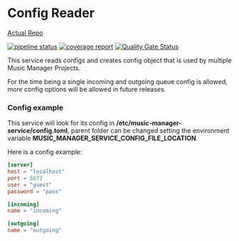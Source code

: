 # Config Reader

[Actual Repo](https://git.windmaker.net/musicmanager/Config-Reader)

 [![pipeline status](https://git.windmaker.net/musicmanager/Config-Reader/badges/master/pipeline.svg)](https://git.windmaker.net/musicmanager/Config-Reader/-/commits/master) [![coverage report](https://git.windmaker.net/musicmanager/Config-Reader/badges/master/coverage.svg)](https://git.windmaker.net/musicmanager/Config-Reader/-/commits/master) [![Quality Gate Status](https://sonarqube.windmaker.net/api/project_badges/measure?project=config-reader&metric=alert_status)](https://sonarqube.windmaker.net/dashboard?id=config-reader)

This service reads configs and creates config object that is used by multiple Music Manager Projects.

For the time being a single incoming and outgoing queue config is allowed, more config options will be allowed in future releases.

### Config example

This service will look for its config in **/etc/music-manager-service/config.toml**, parent folder can be changed setting the environment variable **MUSIC_MANAGER_SERVICE_CONFIG_FILE_LOCATION**.

Here is a config example:

```toml
[server]
host = "localhost"
port = 5672
user = "guest"
password = "pass"

[incoming]
name = "incoming"

[outgoing]
name = "outgoing"
```
